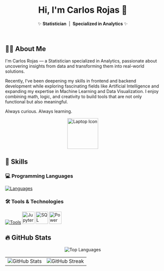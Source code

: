 <h1 align="center">Hi, I'm Carlos Rojas 👋</h1>

<p align="center">
  ✨ <strong>Statistician</strong> &nbsp;|&nbsp; <strong>Specialized in Analytics</strong> ✨
</p>

<br/>

## 👨‍💻 About Me

I'm Carlos Rojas — a Statistician specialized in Analytics, passionate about uncovering insights from data and transforming them into real-world solutions.

Recently, I've been deepening my skills in frontend and backend development while exploring fascinating fields like Artificial Intelligence and expanding my expertise in Machine Learning and Data Visualization. I enjoy combining math, logic, and creativity to build tools that are not only functional but also meaningful.

Always curious. Always learning.

<p align="center">
  <img src="https://media.giphy.com/media/LmNwrBhejkK9EFP504/giphy.gif" width="100" alt="Laptop Icon" />
</p>

## 🧠 Skills

### 💻 Programming Languages  
[![Languages](https://skillicons.dev/icons?i=python,r,js,html,css&perline=6)](https://skillicons.dev)

### 🛠️ Tools & Technologies
[![Tools](https://skillicons.dev/icons?i=git,github,vscode,pycharm,webstorm&perline=6)](https://skillicons.dev)
<img src="https://cdn.jsdelivr.net/gh/devicons/devicon/icons/jupyter/jupyter-original.svg" width="40" alt="Jupyter" />
<img src="https://cdn.jsdelivr.net/gh/devicons/devicon/icons/microsoftsqlserver/microsoftsqlserver-plain.svg" height="40" alt="SQL Server" title="Microsoft SQL Server" />
<img src="https://img.icons8.com/color/48/000000/power-bi.png" width="40" alt="Power BI" title="Power BI" />

## 🔥 GitHub Stats

<p align="center">
  <img src="https://github-readme-stats.vercel.app/api/top-langs/?username=Carturo8&layout=compact&theme=tokyonight&title_color=ffd700&text_color=ffffff&bg_color=000000" alt="Top Languages" />
</p>

<table>
  <tr>
    <td>
      <img src="https://github-readme-stats.vercel.app/api?username=Carturo8&show_icons=true&theme=tokyonight&title_color=ffd700&icon_color=ffd700&text_color=ffffff&bg_color=000000" alt="GitHub Stats" />
    </td>
    <td>
      <img src="https://github-readme-streak-stats.herokuapp.com/?user=Carturo8&theme=tokyonight&hide_border=false&ring=ffd700&fire=ffd700&currStreakLabel=ffd700&sideLabels=ffffff&dates=888888&sideNums=ffffff" alt="GitHub Streak" />
    </td>
  </tr>
</table>

<!-- 🚧 Work in Progress
## 🌐 Let's Connect

- 📧 Email: caarojasbo@unal.edu.co  
- 💼 LinkedIn: [linkedin.com/in/tuusuario](https://linkedin.com/in/tuusuario)  
- 🌍 Portfolio: [tuweb.com](https://tuweb.com)
-->
